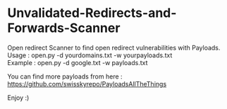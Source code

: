 # Unvalidated-Redirects-and-Forwards-Scanner
Open redirect Scanner to find open redirect vulnerabilities with Payloads.<br/>
Usage : open.py -d yourdomains.txt -w yourpayloads.txt<br>
Example : open.py -d google.txt -w payloads.txt<br>

You can find more payloads from here : https://github.com/swisskyrepo/PayloadsAllTheThings<br>

Enjoy :)
